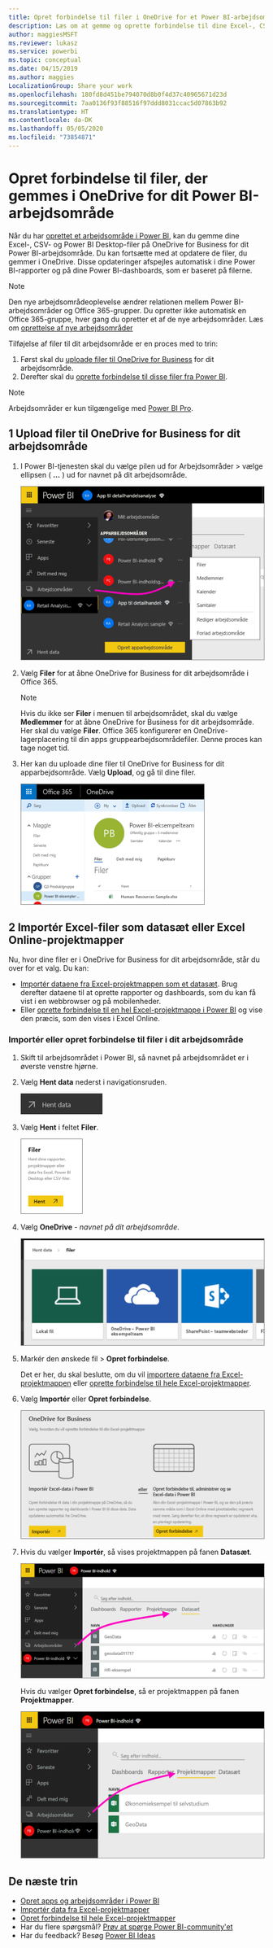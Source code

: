 ```yaml
---
title: Opret forbindelse til filer i OneDrive for et Power BI-arbejdsområde
description: Læs om at gemme og oprette forbindelse til dine Excel-, CSV- og Power BI Desktop-filer på OneDrive for dit Power BI-arbejdsområde.
author: maggiesMSFT
ms.reviewer: lukasz
ms.service: powerbi
ms.topic: conceptual
ms.date: 04/15/2019
ms.author: maggies
LocalizationGroup: Share your work
ms.openlocfilehash: 180fd8d451be794070d8b0f4d37c40965671d23d
ms.sourcegitcommit: 7aa0136f93f88516f97ddd8031ccac5d07863b92
ms.translationtype: HT
ms.contentlocale: da-DK
ms.lasthandoff: 05/05/2020
ms.locfileid: "73854871"
---
```

# <a name="connect-to-files-stored-in-onedrive-for-your-power-bi-workspace"></a>Opret forbindelse til filer, der gemmes i OneDrive for dit Power BI-arbejdsområde
Når du har [oprettet et arbejdsområde i Power BI](service-create-distribute-apps.md), kan du gemme dine Excel-, CSV- og Power BI Desktop-filer på OneDrive for Business for dit Power BI-arbejdsområde. Du kan fortsætte med at opdatere de filer, du gemmer i OneDrive. Disse opdateringer afspejles automatisk i dine Power BI-rapporter og på dine Power BI-dashboards, som er baseret på filerne. 

> [!NOTE]
> Den nye arbejdsområdeoplevelse ændrer relationen mellem Power BI-arbejdsområder og Office 365-grupper. Du opretter ikke automatisk en Office 365-gruppe, hver gang du opretter et af de nye arbejdsområder. Læs om [oprettelse af nye arbejdsområder](service-create-the-new-workspaces.md)

Tilføjelse af filer til dit arbejdsområde er en proces med to trin: 

1. Først skal du [uploade filer til OneDrive for Business](service-connect-to-files-in-app-workspace-onedrive-for-business.md#1-upload-files-to-the-onedrive-for-business-for-your-workspace) for dit arbejdsområde.
2. Derefter skal du [oprette forbindelse til disse filer fra Power BI](service-connect-to-files-in-app-workspace-onedrive-for-business.md#2-import-excel-files-as-datasets-or-as-excel-online-workbooks).

> [!NOTE]
> Arbejdsområder er kun tilgængelige med [Power BI Pro](service-features-license-type.md).
> 

## <a name="1-upload-files-to-the-onedrive-for-business-for-your-workspace"></a>1 Upload filer til OneDrive for Business for dit arbejdsområde
1. I Power BI-tjenesten skal du vælge pilen ud for Arbejdsområder > vælge ellipsen ( **…** ) ud for navnet på dit arbejdsområde. 
   
   ![](media/service-connect-to-files-in-app-workspace-onedrive-for-business/power-bi-app-ellipsis.png)
2. Vælg **Filer** for at åbne OneDrive for Business for dit arbejdsområde i Office 365.
   
   > [!NOTE]
   > Hvis du ikke ser **Filer** i menuen til arbejdsområdet, skal du vælge **Medlemmer** for at åbne OneDrive for Business for dit arbejdsområde. Her skal du vælge **Filer**. Office 365 konfigurerer en OneDrive-lagerplacering til din apps gruppearbejdsområdefiler. Denne proces kan tage noget tid. 
   > 
   > 
3. Her kan du uploade dine filer til OneDrive for Business for dit apparbejdsområde. Vælg **Upload**, og gå til dine filer.
   
   ![](media/service-connect-to-files-in-app-workspace-onedrive-for-business/pbi_grpfilesonedrive.png)

## <a name="2-import-excel-files-as-datasets-or-as-excel-online-workbooks"></a>2 Importér Excel-filer som datasæt eller Excel Online-projektmapper
Nu, hvor dine filer er i OneDrive for Business for dit arbejdsområde, står du over for et valg. Du kan: 

* [Importér dataene fra Excel-projektmappen som et datasæt](service-get-data-from-files.md). Brug derefter dataene til at oprette rapporter og dashboards, som du kan få vist i en webbrowser og på mobilenheder.
* Eller [oprette forbindelse til en hel Excel-projektmappe i Power BI](service-excel-workbook-files.md) og vise den præcis, som den vises i Excel Online.

### <a name="import-or-connect-to-the-files-in-your-workspace"></a>Importér eller opret forbindelse til filer i dit arbejdsområde
1. Skift til arbejdsområdet i Power BI, så navnet på arbejdsområdet er i øverste venstre hjørne. 
2. Vælg **Hent data** nederst i navigationsruden. 
   
   ![](media/service-connect-to-files-in-app-workspace-onedrive-for-business/power-bi-app-get-data-button.png)
3. Vælg **Hent** i feltet **Filer**.
   
   ![](media/service-connect-to-files-in-app-workspace-onedrive-for-business/pbi_getfiles.png)
4. Vælg **OneDrive** - *navnet på dit arbejdsområde*.
   
    ![](media/service-connect-to-files-in-app-workspace-onedrive-for-business/pbi_grp_one_drive_shrpt.png)
5. Markér den ønskede fil > **Opret forbindelse**.
   
    Det er her, du skal beslutte, om du vil [importere dataene fra Excel-projektmappen](service-get-data-from-files.md) eller [oprette forbindelse til hele Excel-projektmapper](service-excel-workbook-files.md).
6. Vælg **Importér** eller **Opret forbindelse**.
   
    ![](media/service-connect-to-files-in-app-workspace-onedrive-for-business/pbi_importexceldataorwholecrop.png)
7. Hvis du vælger **Importér**, så vises projektmappen på fanen **Datasæt**. 
   
    ![](media/service-connect-to-files-in-app-workspace-onedrive-for-business/power-bi-app-excel-file-import.png)
   
    Hvis du vælger **Opret forbindelse**, så er projektmappen på fanen **Projektmapper**.
   
    ![](media/service-connect-to-files-in-app-workspace-onedrive-for-business/power-bi-app-excel-file-connect.png)

## <a name="next-steps"></a>De næste trin
* [Opret apps og arbejdsområder i Power BI](service-create-distribute-apps.md)
* [Importér data fra Excel-projektmapper](service-get-data-from-files.md)
* [Opret forbindelse til hele Excel-projektmapper](service-excel-workbook-files.md)
* Har du flere spørgsmål? [Prøv at spørge Power BI-community'et](https://community.powerbi.com/)
* Har du feedback? Besøg [Power BI Ideas](https://ideas.powerbi.com/forums/265200-power-bi)

